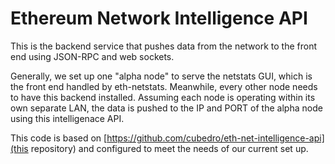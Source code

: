 Ethereum Network Intelligence API
============

This is the backend service that pushes data from the network to the front end using JSON-RPC and web sockets. 

Generally, we set up one "alpha node" to serve the netstats GUI, which is the front end handled by eth-netstats. 
Meanwhile, every other node needs to have this backend installed. 
Assuming each node is operating within its own separate LAN, the data is pushed to the IP and PORT of the alpha node using this intelligenace API.

This code is based on [https://github.com/cubedro/eth-net-intelligence-api](this repository) and configured to meet the needs of our current set up. 

